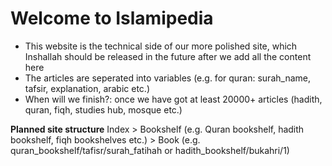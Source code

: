 # Welcome to Islamipedia

* This website is the technical side of our more polished site, which Inshallah should be released in the future after we add all the content here
* The articles are seperated into variables (e.g. for quran: surah_name, tafsir, explanation, arabic etc.)
* When will we finish?: once we have got at least 20000+ articles (hadith, quran, fiqh, studies hub, mosque etc.)

**Planned site structure**
Index > Bookshelf (e.g. Quran bookshelf, hadith bookshelf, fiqh bookshelves etc.) > Book (e.g. quran_bookshelf/tafisr/surah_fatihah or hadith_bookshelf/bukahri/1)
